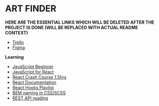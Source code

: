 # ART FINDER

**HERE ARE THE ESSENTIAL LINKS WHICH WILL BE DELETED AFTER THE PROJECT IS DONE (WILL BE REPLACED WITH ACTUAL README CONTEXT)**

- [Trello](https://trello.com/b/389APWXc/itech-group-1)
- [Figma](https://www.figma.com/file/kXRVViwBmaClvaXGVRTekf/ArtFinder?type=design&node-id=0-1&mode=design&t=wC9a0yAZdBTpwqxj-0)

**Learning** 
- [JavaScript Beginner](https://youtu.be/W6NZfCO5SIk?si=Pa3LOhr0LzdCJ6uj)
- [JavaScript for React](https://youtu.be/m55PTVUrlnA?si=L1sMoSOWP2ZIVgmq)
- [React Crash Course 1.5hrs](https://youtu.be/w7ejDZ8SWv8?si=daN-Leo-uKp_yPLY)
- [React Documentation](https://react.dev/)
- [React Hooks Playlist](https://youtube.com/playlist?list=PLZlA0Gpn_vH8EtggFGERCwMY5u5hOjf-h&si=mrdsYMoDg_dvlO1k)
- [BEM naming in CSS/SCSS](https://youtu.be/SLjHSVwXYq4?si=eQw4lEu9xebkTtdV)
- [REST API reading](https://aws.amazon.com/what-is/restful-api/)
  
